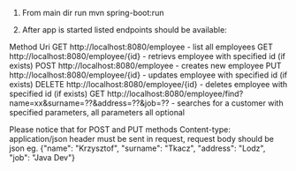 1. From main dir run mvn spring-boot:run

2. After app is started listed endpoints should be available:

Method   Uri
GET      http://localhost:8080/employee - list all employees
GET      http://localhost:8080/employee/{id} - retrievs employee with specified id (if exists)
POST     http://localhost:8080/employee - creates new employee
PUT      http://localhost:8080/employee/{id} - updates employee with specified id (if exists)
DELETE   http://localhost:8080/employee/{id} - deletes employee with specified id (if exists)
GET      http://localhost:8080/employee/find?name=xx&surname=??&address=??&job=?? - searches for a customer
         with specified parameters, all parameters all optional

Please notice that for POST and PUT methods Content-type: application/json header must be sent in request,
request body should be json eg. {"name": "Krzysztof", "surname": "Tkacz", "address": "Lodz", "job": "Java Dev"}

